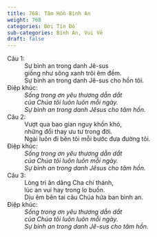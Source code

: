 ```yaml
---
title: 768. Tâm Hồn Bình An
weight: 768
categories: Đời Tín Đồ
sub-categories: Bình An, Vui Vẻ
draft: false
---
```

<dl><dt>Câu 1:</dt><dd data-verse="1">Sự bình an trong danh Jê-sus <br/>giống như sông xanh trôi êm đềm. <br/>Sự bình an trong danh Jê-sus cho hồn tôi. </dd><dt>Điệp khúc:</dt><dd data-chorus="1"><em>Sống trong ơn yêu thương dẫn dắt <br/>của Chúa tôi luôn luôn mỗi ngày. <br/>Sự bình an trong danh Jêsus cho tâm hồn. </em></dd><dt>Câu 2:</dt><dd data-verse="2">Vượt qua bao gian nguy khốn khó, <br/>những đổi thay ưu tư trong đời. <br/>Ngài luôn đi bên tôi mỗi bước đưa đường tôi. </dd><dt>Điệp khúc:</dt><dd data-chorus="1"><em>Sống trong ơn yêu thương dẫn dắt <br/>của Chúa tôi luôn luôn mỗi ngày. <br/>Sự bình an trong danh Jêsus cho tâm hồn. </em></dd><dt>Câu 3:</dt><dd data-verse="3">Lòng tri ân dâng Cha chí thánh, <br/>lúc an vui hay trong lo buồn. <br/>Dịu êm bên tai câu Chúa hứa ban bình an. </dd><dt>Điệp khúc:</dt><dd data-chorus="1"><em>Sống trong ơn yêu thương dẫn dắt <br/>của Chúa tôi luôn luôn mỗi ngày. <br/>Sự bình an trong danh Jê-sus cho tâm hồn. </em></dd></dl>